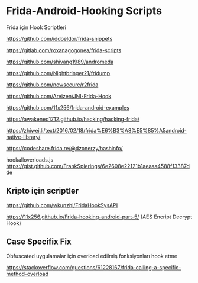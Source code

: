 # Frida-Android-Hooking Scripts
Frida için Hook Scriptleri

https://github.com/iddoeldor/frida-snippets

https://gitlab.com/roxanagogonea/frida-scripts

https://github.com/shivang1989/andromeda

https://github.com/Nightbringer21/fridump

https://github.com/nowsecure/r2frida

https://github.com/Areizen/JNI-Frida-Hook

https://github.com/11x256/frida-android-examples

https://awakened1712.github.io/hacking/hacking-frida/

https://zhiwei.li/text/2016/02/18/frida%E6%B3%A8%E5%85%A5android-native-library/

https://codeshare.frida.re/@dzonerzy/hashinfo/

hookalloverloads.js
https://gist.github.com/FrankSpierings/6e2608e22121b1aeaaa4588f13387dde

## Kripto için scriptler

https://github.com/wkunzhi/FridaHookSysAPI

https://11x256.github.io/Frida-hooking-android-part-5/ (AES Encript Decrypt Hook)

## Case Specifix Fix

Obfuscated uygulamalar için overload edilmiş fonksiyonları hook etme

https://stackoverflow.com/questions/61228167/frida-calling-a-specific-method-overload
